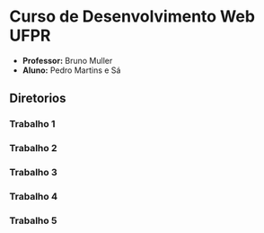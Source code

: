 # Curso de Desenvolvimento Web UFPR

- <b>Professor:</b> Bruno Muller
- <b>Aluno:</b> Pedro Martins e Sá

## Diretorios

### Trabalho 1
### Trabalho 2
### Trabalho 3
### Trabalho 4
### Trabalho 5